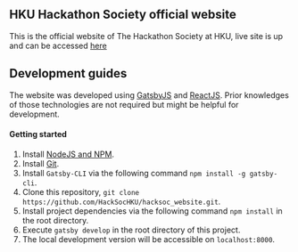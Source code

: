 ## HKU Hackathon Society official website

This is the official website of The Hackathon Society at HKU, live site is up and can be accessed [here](https://hacksochku.github.io)

## Development guides

The website was developed using [GatsbyJS](https://www.gatsbyjs.org/) and [ReactJS](https://reactjs.org/). Prior knowledges of those technologies are not required but might be helpful for development.

#### Getting started

1. Install [NodeJS and NPM](https://docs.npmjs.com/downloading-and-installing-node-js-and-npm).
2. Install [Git](https://git-scm.com/book/en/v2/Getting-Started-Installing-Git).
3. Install `Gatsby-CLI` via the following command `npm install -g gatsby-cli`.
4. Clone this repository, `git clone https://github.com/HackSocHKU/hacksoc_website.git`.
5. Install project dependencies via the following command `npm install` in the root directory.
6. Execute `gatsby develop` in the root directory of this project.
7. The local development version will be accessible on `localhost:8000`.
